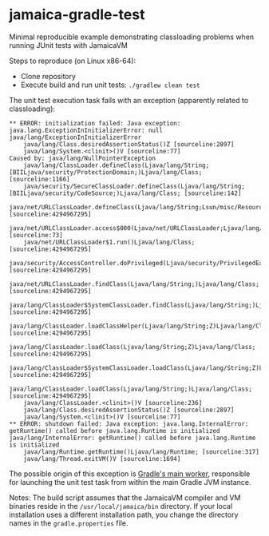 # jamaica-gradle-test
Minimal reproducible example demonstrating classloading problems when running JUnit tests with JamaicaVM

Steps to reproduce (on Linux x86-64):

* Clone repository
* Execute build and run unit tests: ```./gradlew clean test```

The unit test execution task fails with an exception (apparently related to classloading):

    ** ERROR: initialization failed: Java exception: java.lang.ExceptionInInitializerError: null
    java/lang/ExceptionInInitializerError
        java/lang/Class.desiredAssertionStatus()Z [sourceline:2897]
        java/lang/System.<clinit>()V [sourceline:77]
    Caused by: java/lang/NullPointerException
        java/lang/ClassLoader.defineClass(Ljava/lang/String;[BIILjava/security/ProtectionDomain;)Ljava/lang/Class; [sourceline:1166]
        java/security/SecureClassLoader.defineClass(Ljava/lang/String;[BIILjava/security/CodeSource;)Ljava/lang/Class; [sourceline:142]
        java/net/URLClassLoader.defineClass(Ljava/lang/String;Lsun/misc/Resource;)Ljava/lang/Class; [sourceline:4294967295]
        java/net/URLClassLoader.access$000(Ljava/net/URLClassLoader;Ljava/lang/String;Lsun/misc/Resource;)Ljava/lang/Class; [sourceline:73]
        java/net/URLClassLoader$1.run()Ljava/lang/Class; [sourceline:4294967295]
        java/security/AccessController.doPrivileged(Ljava/security/PrivilegedExceptionAction;Ljava/security/AccessControlContext;)Ljava/lang/Object; [sourceline:4294967295]
        java/net/URLClassLoader.findClass(Ljava/lang/String;)Ljava/lang/Class; [sourceline:4294967295]
        java/lang/ClassLoader$SystemClassLoader.findClass(Ljava/lang/String;)Ljava/lang/Class; [sourceline:4294967295]
        java/lang/ClassLoader.loadClassHelper(Ljava/lang/String;Z)Ljava/lang/Class; [sourceline:4294967295]
        java/lang/ClassLoader.loadClass(Ljava/lang/String;Z)Ljava/lang/Class; [sourceline:4294967295]
        java/lang/ClassLoader$SystemClassLoader.loadClass(Ljava/lang/String;Z)Ljava/lang/Class; [sourceline:4294967295]
        java/lang/ClassLoader.loadClass(Ljava/lang/String;)Ljava/lang/Class; [sourceline:4294967295]
        java/lang/ClassLoader.<clinit>()V [sourceline:236]
        java/lang/Class.desiredAssertionStatus()Z [sourceline:2897]
        java/lang/System.<clinit>()V [sourceline:77]
    ** ERROR: shutdown failed: Java exception: java.lang.InternalError: getRuntime() called before java.lang.Runtime is initialized
    java/lang/InternalError: getRuntime() called before java.lang.Runtime is initialized
        java/lang/Runtime.getRuntime()Ljava/lang/Runtime; [sourceline:317]
        java/lang/Thread.exitVM()V [sourceline:1694]

The possible origin of this exception is
[Gradle's main worker](https://github.com/gradle/gradle/blob/master/subprojects/core/src/main/groovy/org/gradle/process/internal/launcher/GradleWorkerMain.java),
responsible for launching the unit test task from within the main Gradle JVM instance.

Notes: The build script assumes that the JamaicaVM compiler and VM binaries reside in the ```/usr/local/jamaica/bin``` directory.
If your local installation uses a different installation path, you change the directory names in the ```gradle.properties``` file.
